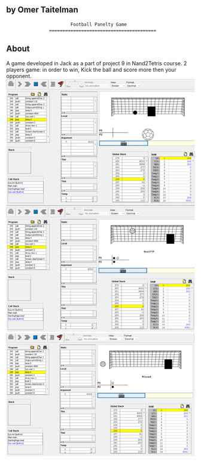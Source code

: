 by Omer Taitelman
----------------------------------------------------------------------
                            Football Panelty Game
                    ========================================

About
------
A game developed in Jack as a part of project 9 in Nand2Tetris course.
2 players game:
in order to win, Kick the ball and score more then your opponent.
![Alt text](/screenshots/start.png?raw=true)
![Alt text](/screenshots/goal.png?raw=true)
![Alt text](/screenshots/miss.png?raw=true)
